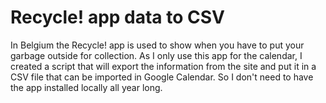 # Recycle! app data to CSV

In Belgium the Recycle! app is used to show when you have to put your garbage outside for collection.
As I only use this app for the calendar, I created a script that will export the information from the site and put it in a CSV file that can be imported in Google Calendar.
So I don't need to have the app installed locally all year long.
